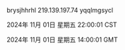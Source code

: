 brysjhhrhl 219.139.197.74 yqqlmgsycl

2024年 11月 01日 星期五 22:00:01 CST

2024年 11月 01日 星期五 14:00:01 GMT

